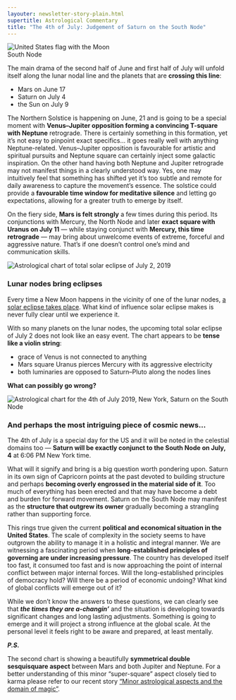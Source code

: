 ```yaml
---
layouter: newsletter-story-plain.html
supertitle: Astrological Commentary
title: "The 4th of July: Judgement of Saturn on the South Node"
---
```


<img class="lazyload inline" data-src="/images/art/art-usa-flag-south-node.jpg" alt="United States flag with the Moon South Node" style="max-width: 50%; margin-right: 1em;">

The main drama of the second half of June and first half of July will unfold itself along the lunar nodal line and the planets that are **crossing this line**:

* Mars on June 17
* Saturn on July 4
* the Sun on July 9

The Northern Solstice is happening on June, 21 and is going to be a special moment with **Venus–Jupiter opposition forming a convincing T-square with Neptune** retrograde. There is certainly something in this formation, yet it’s not easy to pinpoint exact specifics… it goes really well with anything Neptune-related. Venus–Jupiter opposition is favourable for artistic and spiritual pursuits and Neptune square can certainly inject some galactic inspiration. On the other hand having both Neptune and Jupiter retrograde may not manifest things in a clearly understood way. Yes, one may intuitively feel that something has shifted yet it’s too subtle and remote for daily awareness to capture the movement’s essence. The solstice could provide a **favourable time window for meditative silence** and letting go expectations, allowing for a greater truth to emerge by itself.

On the fiery side, **Mars is felt strongly** a few times during this period. Its conjunctions with Mercury, the North Node and later **exact square with Uranus on July 11** — while staying conjunct with **Mercury, this time retrograde** — may bring about unwelcome events of extreme, forceful and aggressive nature. That’s if one doesn’t control one’s mind and communication skills.

<img class="lazyload inline border" data-srcset="/images/newsletters/tn-chart-2019-07-02.png" alt="Astrological chart of total solar eclipse of July 2, 2019">

### Lunar nodes bring eclipses

Every time a New Moon happens in the vicinity of one of the lunar nodes, [a solar eclipse takes place](/posts/astrology/philosophy/2019/06/14/moon-nodes-and-force-of-destiny.html). What kind of influence solar eclipse makes is never fully clear until we experience it. 

With so many planets on the lunar nodes, the upcoming total solar eclipse of July 2 does not look like an easy event. The chart appears to be **tense like a violin string**:

* grace of Venus is not connected to anything
* Mars square Uranus pierces Mercury with its aggressive electricity
* both luminaries are opposed to Saturn–Pluto along the nodes lines

**What can possibly go wrong?**

<img class="lazyload inline border" data-srcset="/images/newsletters/tn-chart-2019-07-04.png" alt="Astrological chart for the 4th of July 2019, New York, Saturn on the South Node">

### And perhaps the most intriguing piece of cosmic news…

The 4th of July is a special day for the US and it will be noted in the celestial domains too — **Saturn will be exactly conjunct to the South Node on July, 4** at 6:06 PM New York time.

What will it signify and bring is a big question worth pondering upon. Saturn in its own sign of Capricorn points at the past devoted to building structure and perhaps **becoming overly engrossed in the material side of it**. Too much of everything has been erected and that may have become a debt and burden for forward movement. Saturn on the South Node may manifest as the **structure that outgrew its owner** gradually becoming a strangling rather than supporting force.

This rings true given the current **political and economical situation in the United States**. The scale of complexity in the society seems to have outgrown the ability to manage it in a holistic and integral manner. We are witnessing a fascinating period when **long-established principles of governing are under increasing pressure**. The country has developed itself too fast, it consumed too fast and is now approaching the point of internal conflict between major internal forces. Will the long-established principles of democracy hold? Will there be a period of economic undoing? What kind of global conflicts will emerge out of it?

While we don’t know the answers to these questions, we can clearly see that **_the times they are a-changin’_** and the situation is developing towards significant changes and long lasting adjustments. Something is going to emerge and it will project a strong influence at the global scale. At the personal level it feels right to be aware and prepared, at least mentally.

**_P.S._**

The second chart is showing a beautifully **symmetrical double sesquisquare aspect** between Mars and both Jupiter and Neptune. For a better understanding of this minor “super-square” aspect closely tied to karma please refer to our recent story [“Minor astrological aspects and the domain of magic”](
/posts/astrology/philosophy/2019/05/30/minor-aspects-domain-of-magic.html).
